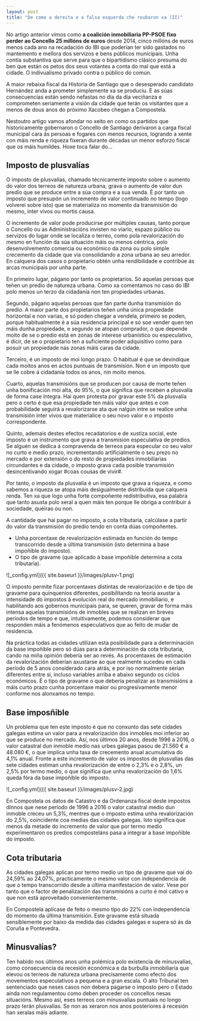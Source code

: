 ```yaml
---
layout: post
title: "De como a dereita e a falsa esquerda che roubaron xa (II)"
---
```


No artigo anterior vimos como **a coalición inmobiliaria PP-PSOE fixo perder ao Concello 25 millóns de euros** desde 2014, cinco millóns de euros menos cada ano na recadación do IBI que poderían ter sido gastados no mantemento e mellora dos servizos e bens públicos municipais. Unha contía substantiva que serve para que o bipartidismo clásico presuma do ben que están os petos dos seus votantes a conta do mal que está a cidade. O indivualismo privado contra o público do común.

A maior rebaixa fiscal da Historia de Santiago que o desesperado candidato Hernández anda a prometer simplemente xa se produciu. E as súas consecuencias están sendo nefastas no día da día veciñanza e comprometen seriamente a visión da cidade que terán os visitantes que a menos de dous anos do próximo Xacobeo chegan a Compostela.

Nestoutro artigo vamos afondar no xeito en como os partidos que historicamente gobernaron o Concello de Santiago derivaron a carga fiscal municipal cara ás persoas e fogares con menos recursos, logrando a xente con máis renda e riqueza fixeran durante décadas un menor esforzo fiscal que os máis humildes. Hoxe toca falar do...

## Imposto de plusvalías

O imposto de plusvalías, chamado técnicamente imposto sobre o aumento do valor dos terreos de natureza urbana, grava o aumento de valor dun predio que se produce entre a súa compra e a sua venda. É por tanto un imposto que presupón un incremento de valor continuado no tempo (logo volverei sobre isto) que se materializa no momento da transmisión do mesmo, inter vivos ou mortis causa.

O incremento de valor pode producirse por múltiples causas, tanto porque o Concello ou as Administracións invisten no viario, espazo público ou servizos do lugar onde se localiza o terreo, como pola revalorización do mesmo en función da súa situación máis ou menos céntrica, polo desenvolvemento comercia ou económico da zona ou polo simple crecemento da cidade que via consolidando a zona urbana ao seu arredor. En calquera dos casos o propietario obtén unha rendibilidade e contribúe ás arcas municipais por unha parte.

En primeiro lugar, págano por tanto os propietarios. Só aquelas persoas que teñen un predio de natureza urbana. Como xa comentamos no caso do IBI polo menos un terzo da cidadanía non ten propiedades urbanas.

Segundo, págano aquelas persoas que fan parte dunha transmisión do predio. A maior parte dos propietarios teñen unha única propiedade horizontal e non varias, e só poden chegar a vendela, primeiro se poden, porque habitualmente é a súa residencia principal e só soe vender quen ten máis dunha propiedade, e segundo se atopan comprador, o que depende moito de se o predio está en zonas de interese urbanístico ou especulativo, é dicir, de se o propietario ten a suficiente poder adquisitivo como para posuír un propiedade nas zonas máis caras da cidade.

Terceiro, é un imposto de moi longo prazo. O habitual é que se devindique cada moitos anos en actos puntuais de transmisión. Non é un imposto que se lle cobre á cidadanía todos os anos, nin moito menos.

Cuarto, aquelas transmisións que se producen por causa de morte teñen unha bonificación moi alta, do 95%, o que significa que receben a plusvalía de forma case íntegra. Hai quen protesta por gravar este 5% da plusvalía pero o certo é que esa propiedade ten máis valor que antes e con probabilidade seguirá a revalorizarse ata que nalgún intre se realice unha transmisión inter vivos que materialice o seu novo valor e o imposto correspondente.

Quinto, ademais destes efectos recadatorios e de xustiza social, este imposto é un instrumento que grava a transmision especulativa de predios. Se alguén se dedica á compravenda de terreos para especular co seu valor no curto e medio prazo, incrementando artificialmente o seu prezo no mercado e por extensión o do resto de propiedades inmobiliarias circundantes e da cidade, o imposto grava cada posible transmisión desincentivando xogar #coas cousas de vivir#.

Por tanto, o imposto da plusvalía é un imposto que grava a riqueza, e como sabemos a riqueza se atopa máis desigualmente distribuída que calquera renda. Ten xa que logo unha forte compoñente redistributiva, esa palabra que tanto asusta polo xeral a quen máis ten porque lle obriga a contribuír á sociedade, quéirao ou non.

A cantidade que hai pagar no imposto, a cota tributaria, calcúlase a partir do valor da transmisión do predio tendo en conta dúas compoñentes.

- Unha porcentaxe de revalorización estimada en función do tempo transcorrido desde a última transmisión (isto determina a base impoñible do imposto).
- O tipo de gravame (que aplicado á base impoñible determina a cota tributaria).

![_config.yml]({{ site.baseurl }}/images/plusv-1.png)

O imposto permite fizar porcentaxes distintas de revalorización e de tipo de gravame para quinquenios diferentes, posibilitando na teoría axustar a intensidade do impostos á evolución real do mercado inmobiliario, e habilitando aos gobernos municipais para, se queren, gravar de forma máis intensa aquelas transmisións de inmobles que se realizan en breves períodos de tempo e que, intuitivamente, podemos considerar que responden máis a fenómenos especulativos que ao feito de mudar de residencia.

Na práctica todas as cidades utilizan esta posibilidade para a determinación da base impoñible pero só dúas para a determinación da cota tributaria, cando na miña opinión debería ser ao revés. As procentaxes de estimación da revalorización deberían axustarse ao que realmente sucedeu en cada período de 5 anos considerado cara atrás, e por iso normalmente serían diferentes entre si, incluso variables arriba e abaixo segundo os ciclos económicos. É o tipo de gravame o que debería penalizar as transmisións a máis curto prazo cunha porcentaxe maior ou progresivamente menor conforme nos alonxamos no tempo.

## Base imposñible

Un problema que ten este imposto é que no conxunto das sete cidades galegas estima un valor para a revalorización dos inmobles moi inferior ao que se produce no mercado. Así, nos últimos 20 anos, desde 1996 a 2016, o valor catastral dun inmoble medio nas urbes galegas pasou de 21.560 € a 48.080 €, o que implica unha taxa de crecemento anual acumulativa do 4,1% anual. Fronte a este incremento de valor os impostos de plusvalías das sete cidades estiman unha revalorización de entre o 2,3% e o 2,8%, un 2,5% por termo medio, o que significa que unha revalorización do 1,6% queda fóra da base impoñible do imposto.

![_config.yml]({{ site.baseurl }}/images/plusv-2.jpg)

En Compostela os datos de Catastro e da Ordenanza fiscal deste impostos dinnos que nese período de 1996 a 2016 o valor catastral medio dun inmoble creceu un 5,3%, mentres que o imposto estima unha revalorización do 2,5%, coincidente coa medias das cidades galegas. Isto significa que menos da metade do incremento de valor que por termo medio experimentaron os predios composteláns pasa a integrar a base impoñible do imposto.

## Cota tributaria

As cidades galegas aplican por termo medio un tipo de gravame que vai do 24,59% ao 24,07%, practicamente o mesmo valor con independencia de que o tempo transcorrido desde a última manifestación de valor. Vese por tanto que o factor de penalización das transmisións a curto é moi cativo e que non está aproveitado convenientemente.

En Compostela aplícase de feito o mesmo tipo do 22% con independencia do momento da última transmisión. Este gravame está situada sensiblemente por baixo da medida das cidades galegas e supera só ás da Coruña e Pontevedra.

## Minusvalías?

Ten habido nos últimos anos unha polémica polo existencia de minusvalías, como consecuencia da recesión económica e da burbulla inmobiliaria que elevou os terreos de natureza urbana precisamente como efecto dos movementos especulativos a pequena e a gran escala. O alto Tribunal ten sentenciado que neses casos non debera pagarse o imposto pero o Estado aínda non regulamentou como deben proceder os concellos nesas situacións. Mesmo así, eses terreos con minusvalias puntuais no longo prazo terán plusvalías. Se non as xeraron nos anos posteriores á recesión han xeralas máis adiante.


